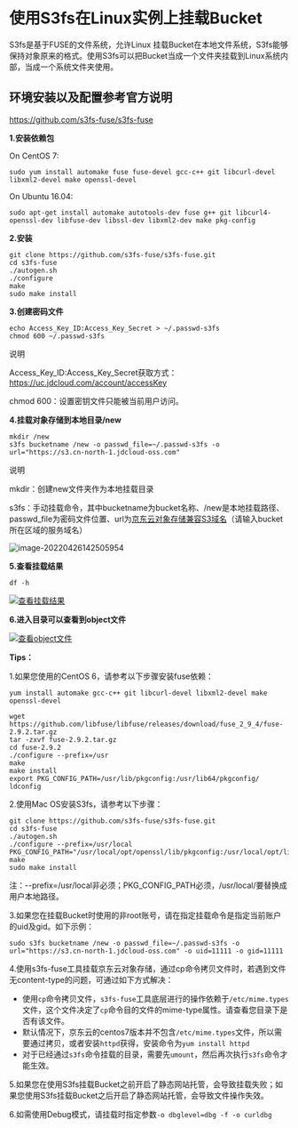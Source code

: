 # 使用S3fs在Linux实例上挂载Bucket

S3fs是基于FUSE的文件系统，允许Linux 挂载Bucket在本地文件系统，S3fs能够保持对象原来的格式。使用S3fs可以把Bucket当成一个文件夹挂载到Linux系统内部，当成一个系统文件夹使用。

## 环境安装以及配置参考官方说明

https://github.com/s3fs-fuse/s3fs-fuse

**1.安装依赖包**

On CentOS 7:

```
sudo yum install automake fuse fuse-devel gcc-c++ git libcurl-devel libxml2-devel make openssl-devel
```

On Ubuntu 16.04:

```
sudo apt-get install automake autotools-dev fuse g++ git libcurl4-openssl-dev libfuse-dev libssl-dev libxml2-dev make pkg-config
```

**2.安装**

```
git clone https://github.com/s3fs-fuse/s3fs-fuse.git
cd s3fs-fuse
./autogen.sh
./configure
make
sudo make install
```

**3.创建密码文件**

```
echo Access_Key_ID:Access_Key_Secret > ~/.passwd-s3fs
chmod 600 ~/.passwd-s3fs
```

说明

Access_Key_ID:Access_Key_Secret获取方式：https://uc.jdcloud.com/account/accessKey

chmod 600：设置密钥文件只能被当前用户访问。

**4.挂载对象存储到本地目录/new**

```
mkdir /new
s3fs bucketname /new -o passwd_file=~/.passwd-s3fs -o url="https://s3.cn-north-1.jdcloud-oss.com"
```

说明

mkdir：创建new文件夹作为本地挂载目录

s3fs：手动挂载命令，其中bucketname为bucket名称、/new是本地挂载路径、passwd_file为密码文件位置、url为[京东云对象存储兼容S3域名](https://docs.jdcloud.com/cn/object-storage-service/regions-and-endpoints)（请输入bucket所在区域的服务域名）

![image-20220426142505954](https://cdn.jsdelivr.net/gh/Fly0905/note-picture@main/img/202204261425159.png)

**5.查看挂载结果**

```
df -h
```

[![查看挂载结果](https://jdcloud-portal.oss.cn-north-1.jcloudcs.com/cn/image/Object-Storage-Service/OSS-072.png)](https://jdcloud-portal.oss.cn-north-1.jcloudcs.com/cn/image/Object-Storage-Service/OSS-072.png)

**6.进入目录可以查看到object文件**

[![查看object文件](https://cdn.jsdelivr.net/gh/Fly0905/note-picture@main/img/202204261132736.png)](https://jdcloud-portal.oss.cn-north-1.jcloudcs.com/cn/image/Object-Storage-Service/OSS-073.png)

**Tips：**

1.如果您使用的CentOS 6，请参考以下步骤安装fuse依赖：

```
yum install automake gcc-c++ git libcurl-devel libxml2-devel make openssl-devel

wget https://github.com/libfuse/libfuse/releases/download/fuse_2_9_4/fuse-2.9.2.tar.gz
tar -zxvf fuse-2.9.2.tar.gz
cd fuse-2.9.2
./configure --prefix=/usr
make
make install
export PKG_CONFIG_PATH=/usr/lib/pkgconfig:/usr/lib64/pkgconfig/
ldconfig
```

2.使用Mac OS安装S3fs，请参考以下步骤：

```
git clone https://github.com/s3fs-fuse/s3fs-fuse.git
cd s3fs-fuse
./autogen.sh
./configure --prefix=/usr/local
PKG_CONFIG_PATH="/usr/local/opt/openssl/lib/pkgconfig:/usr/local/opt/libxml2/lib/pkgconfig"
make
sudo make install
```

注：--prefix=/usr/local非必须；PKG_CONFIG_PATH必须，/usr/local/要替换成用户本地路径。

3.如果您在挂载Bucket时使用的非root账号，请在指定挂载命令是指定当前账户的uid及gid。如下示例：

```
sudo s3fs bucketname /new -o passwd_file=~/.passwd-s3fs -o url="https://s3.cn-north-1.jdcloud-oss.com" -o uid=11111 -o gid=11111
```

4.使用s3fs-fuse工具挂载京东云对象存储，通过cp命令拷贝文件时，若遇到文件无content-type的问题，可通过如下方式解决：

- 使用`cp`命令拷贝文件，`s3fs-fuse`工具底层进行的操作依赖于`/etc/mime.types`文件，这个文件决定了`cp`命令目的文件的mime-type属性。请查看您目录下是否有该文件。
- 默认情况下，京东云的centos7版本并不包含`/etc/mime.types`文件，所以需要通过拷贝，或者安装`httpd`获得，安装命令为`yum install httpd`
- 对于已经通过`s3fs`命令挂载的目录，需要先`umount`，然后再次执行`s3fs`命令才能生效。

5.如果您在使用S3fs挂载Bucket之前开启了静态网站托管，会导致挂载失败；如果您使用S3fs挂载Bucket之后开启了静态网站托管，会导致文件操作失效。

6.如需使用Debug模式，请挂载时指定参数`-o dbglevel=dbg -f -o curldbg`